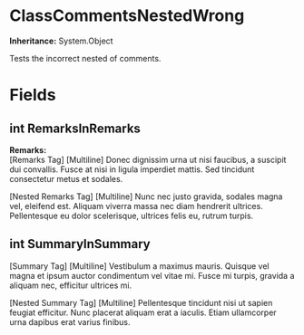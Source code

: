 # ClassCommentsNestedWrong

**Inheritance:** System.Object  
  
Tests the incorrect nested of comments.

# Fields

## int RemarksInRemarks

**Remarks:**  
[Remarks Tag] [Multiline] Donec dignissim urna ut 
            nisi faucibus, a suscipit dui convallis. Fusce at 
            nisi in ligula imperdiet mattis. Sed tincidunt 
            consectetur metus et sodales.

[Nested Remarks Tag] [Multiline] Nunc nec justo gravida, 
              sodales magna vel, eleifend est. Aliquam viverra massa 
              nec diam hendrerit ultrices. Pellentesque eu dolor 
              scelerisque, ultrices felis eu, rutrum turpis.

## int SummaryInSummary

[Summary Tag] [Multiline] Vestibulum a maximus mauris. 
            Quisque vel magna et ipsum auctor condimentum vel vitae 
            mi. Fusce mi turpis, gravida a aliquam nec, efficitur 
            ultrices mi.

[Nested Summary Tag] [Multiline] Pellentesque tincidunt nisi ut 
              sapien feugiat efficitur. Nunc placerat aliquam erat a iaculis. 
              Etiam ullamcorper urna dapibus erat varius finibus.


